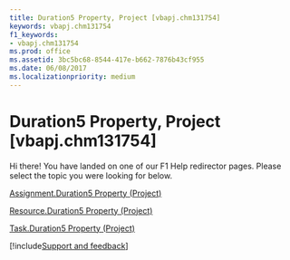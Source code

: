 ```yaml
---
title: Duration5 Property, Project [vbapj.chm131754]
keywords: vbapj.chm131754
f1_keywords:
- vbapj.chm131754
ms.prod: office
ms.assetid: 3bc5bc68-8544-417e-b662-7876b43cf955
ms.date: 06/08/2017
ms.localizationpriority: medium
---
```



# Duration5 Property, Project [vbapj.chm131754]

Hi there! You have landed on one of our F1 Help redirector pages. Please select the topic you were looking for below.

[Assignment.Duration5 Property (Project)](https://msdn.microsoft.com/library/4aabfaec-f98a-709f-733f-4fec28e37b2d%28Office.15%29.aspx)

[Resource.Duration5 Property (Project)](https://msdn.microsoft.com/library/7c10cb27-8c7e-2504-b6b0-805c37306b9b%28Office.15%29.aspx)

[Task.Duration5 Property (Project)](https://msdn.microsoft.com/library/02484a2e-b3c9-725a-277a-02d255778310%28Office.15%29.aspx)

[!include[Support and feedback](~/includes/feedback-boilerplate.md)]